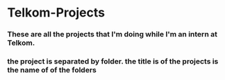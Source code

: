 # Telkom-Projects 
### These are all the projects that I'm doing while I'm an intern at Telkom. 
### the project is separated by folder. the title is of the projects is the name of of the folders
